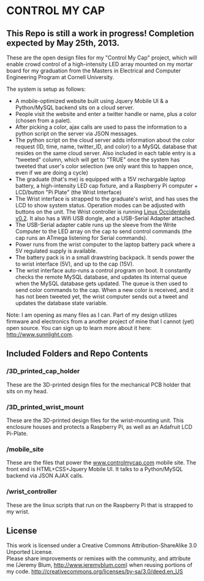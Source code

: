 CONTROL MY CAP
==============
This Repo is still a work in progress!  Completion expected by May 25th, 2013.
------------------------------------------------------------------------------

These are the open design files for my "Control My Cap" project, which will enable crowd control of a high-intensity LED array mounted on my mortar board for my graduation from the Masters in Electrical and Computer Engineering Program at Cornell University.
  
The system is setup as follows:  
* A mobile-optimized website built using Jquery Mobile UI & a Python/MySQL backend sits on a cloud server.
* People visit the website and enter a twitter handle or name, plus a color (chosen from a palet).
* After picking a color, ajax calls are used to pass the information to a python script on the server via JSON messages.
* The python script on the cloud server adds information about the color request (ID, time, name, twitter_ID, and color) to a MySQL database that resides on the same cloud server.  Also included in each table entry is a "tweeted" column, which will get to "TRUE" once the system has tweeted that user's color selection (we only want this to happen once, even if we are doing a cycle)
* The graduate (that's me) is equipped with a 15V rechargable laptop battery, a high-intensity LED cap fixture, and a Raspberry Pi computer + LCD/button "Pi Plate" (the Wrist Interface)
* The Wrist interface is strapped to the graduate's wrist, and has uses the LCD to show system status.  Operation modes can be adjusted with buttons on the unit.  The Wrist controller is running [Linux Occidentalis v0.2](http://learn.adafruit.com/adafruit-raspberry-pi-educational-linux-distro/occidentalis-v0-dot-2).  It also has a Wifi USB dongle, and a USB-Serial Adapter attached.
* The USB-Serial adapter cable runs up the sleeve from the Write Computer to the LED array on the cap to send control commands (the cap runs an ATmega listening for Serial commands).
* Power runs from the wrist computer to the laptop battery pack where a 5V regulated supply is available.
* The battery pack is in a small drawstring backpack. It sends power the to wrist interface (5V), and up to the cap (15V).
* The wrist interface auto-runs a control program on boot.  It constantly checks the remote MySQL database, and updates its internal queue when the MySQL database gets updated.  The queue is then used to send color commands to the cap. When a new color is received, and it has not been tweeted yet, the wrist computer sends out a tweet and updates the database state variable.
  
Note:  I am opening as many files as I can.  Part of my design utilizes firmware and electronics from a another project of mine that I cannot (yet) open source.  You can sign up to learn more about it here: http://www.sunnlight.com.  

Included Folders and Repo Contents
----------------------------------

### /3D_printed_cap_holder
These are the 3D-printed design files for the mechanical PCB holder that sits on my head.

### /3D_printed_wrist_mount
These are the 3D-printed design files for the wrist-mounting unit. This enclosure houses and protects a Raspberry Pi, as well as an Adafruit LCD Pi-Plate.

### /mobile_site
These are the files that power the www.controlmycap.com mobile site. The front end is HTML+CSS+Jquery Mobile UI. It talks to a Python/MySQL backend via JSON AJAX calls.

### /wrist_controller
These are the linux scripts that run on the Raspberry Pi that is strapped to my wrist.

License
-------
This work is licensed under a Creative Commons Attribution-ShareAlike 3.0 Unported License.  
Please share improvements or remixes with the community, and attribute me (Jeremy Blum, http://www.jeremyblum.com) when reusing portions of my code.
http://creativecommons.org/licenses/by-sa/3.0/deed.en_US
